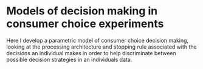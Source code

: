 # Models of decision making in consumer choice experiments

Here I develop a parametric model of consumer choice decision making, looking at the processing architecture and stopping rule associated with the decisions an individual makes in order to help discriminate between possible decision strategies in an individuals data.
